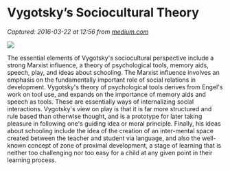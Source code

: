 # Vygotsky’s Sociocultural Theory

_Captured: 2016-03-22 at 12:56 from [medium.com](https://medium.com/@sheamatthewfisher/vygotskys-sociocultural-theory-b0c81e2fa1da#.p24jxwhhv)_

![](https://cdn-images-1.medium.com/max/800/1*tnsXRvoJElIAGILAgewH_Q.jpeg)

The essential elements of Vygotsky's sociocultural perspective include a strong Marxist influence, a theory of psychological tools, memory aids, speech, play, and ideas about schooling. The Marxist influence involves an emphasis on the fundamentally important role of social relations in development. Vygotsky's theory of psychological tools derives from Engel's work on tool use, and expands on the importance of memory aids and speech as tools. These are essentially ways of internalizing social interactions. Vygotsky's view on play is that it is far more structured and rule based than otherwise thought, and is a prototype for later taking pleasure in following one's guiding idea or moral principle. Finally, his ideas about schooling include the idea of the creation of an inter-mental space created between the teacher and student via language, and also the well-known concept of zone of proximal development, a stage of learning that is neither too challenging nor too easy for a child at any given point in their learning process.
